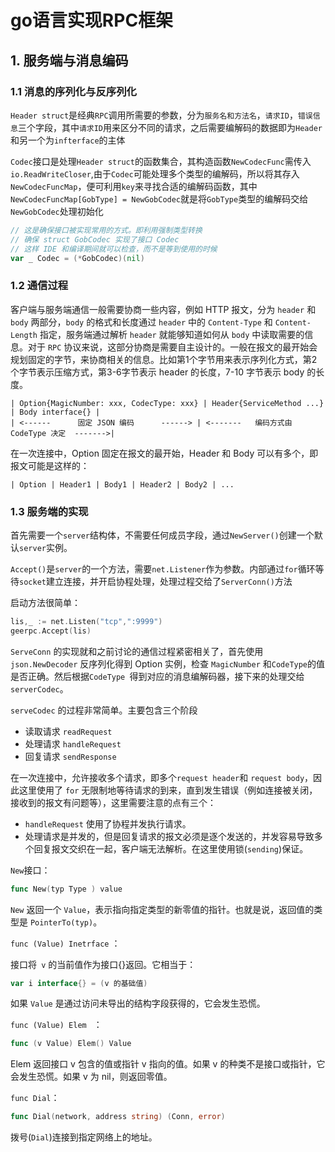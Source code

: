 # go语言实现RPC框架

## 1. 服务端与消息编码

### 1.1 消息的序列化与反序列化

`Header struct`是经典`RPC`调用所需要的参数，分为`服务名和方法名`，`请求ID`，`错误信息`三个字段，其中`请求ID`用来区分不同的请求，之后需要编解码的数据即为`Header`和另一个为`infterface`的主体

`Codec`接口是处理`Header struct`的函数集合，其构造函数`NewCodecFunc`需传入`io.ReadWriteCloser`,由于`Codec`可能处理多个类型的编解码，所以将其存入`NewCodecFuncMap`，便可利用`key`来寻找合适的编解码函数，其中`NewCodecFuncMap[GobType] = NewGobCodec`就是将`GobType`类型的编解码交给`NewGobCodec`处理初始化

```go
// 这是确保接口被实现常用的方式。即利用强制类型转换
// 确保 struct GobCodec 实现了接口 Codec
// 这样 IDE 和编译期间就可以检查，而不是等到使用的时候
var _ Codec = (*GobCodec)(nil)
```

### 1.2 通信过程

客户端与服务端通信一般需要协商一些内容，例如 HTTP 报文，分为 `header` 和 `body` 两部分，`body` 的格式和长度通过 `header` 中的 `Content-Type` 和 `Content-Length` 指定，服务端通过解析 `header` 就能够知道如何从 `body` 中读取需要的信息。对于 `RPC` 协议来说，这部分协商是需要自主设计的。一般在报文的最开始会规划固定的字节，来协商相关的信息。比如第1个字节用来表示序列化方式，第2个字节表示压缩方式，第3-6字节表示 header 的长度，7-10 字节表示 body 的长度。

```
| Option{MagicNumber: xxx, CodecType: xxx} | Header{ServiceMethod ...} | Body interface{} |
| <------      固定 JSON 编码      ------> | <-------   编码方式由 CodeType 决定  ------->|
```

在一次连接中，Option 固定在报文的最开始，Header 和 Body 可以有多个，即报文可能是这样的：

```
| Option | Header1 | Body1 | Header2 | Body2 | ...
```

### 1.3 服务端的实现

首先需要一个`server`结构体，不需要任何成员字段，通过`NewServer()`创建一个默认`server`实例。

`Accept()`是`server`的一个方法，需要`net.Listener`作为参数。内部通过`for`循环等待`socket`建立连接，并开启协程处理，处理过程交给了`ServerConn()`方法

启动方法很简单：

```go
lis,_ := net.Listen("tcp",":9999")
geerpc.Accept(lis)
```

`ServeConn` 的实现就和之前讨论的通信过程紧密相关了，首先使用 `json.NewDecoder` 反序列化得到 Option 实例，检查 `MagicNumber` 和` CodeType `的值是否正确。然后根据`CodeType `得到对应的消息编解码器，接下来的处理交给 `serverCodec`。

`serveCodec` 的过程非常简单。主要包含三个阶段

- 读取请求 `readRequest`
- 处理请求 `handleRequest`
- 回复请求 `sendResponse`

在一次连接中，允许接收多个请求，即多个` request header `和 `request body`，因此这里使用了 `for` 无限制地等待请求的到来，直到发生错误（例如连接被关闭，接收到的报文有问题等），这里需要注意的点有三个：

- `handleRequest` 使用了协程并发执行请求。
- 处理请求是并发的，但是回复请求的报文必须是逐个发送的，并发容易导致多个回复报文交织在一起，客户端无法解析。在这里使用锁(`sending`)保证。

`New`接口：

```go
func New(typ Type ) value
```

`New` 返回一个 `Value`，表示指向指定类型的新零值的指针。也就是说，返回值的类型是 `PointerTo(typ)`。

`func (Value) Inetrface` ：

接口将` v` 的当前值作为接口{}返回。它相当于：

```go
var i interface{} = (v 的基础值)
```

如果 `Value` 是通过访问未导出的结构字段获得的，它会发生恐慌。

`func (Value) Elem ` ：

```go
func (v Value) Elem() Value
```

Elem 返回接口 v 包含的值或指针 v 指向的值。如果 v 的种类不是接口或指针，它会发生恐慌。如果 v 为 nil，则返回零值。

`func Dial`：

```go
func Dial(network, address string) (Conn, error)
```

拨号(`Dial`)连接到指定网络上的地址。
